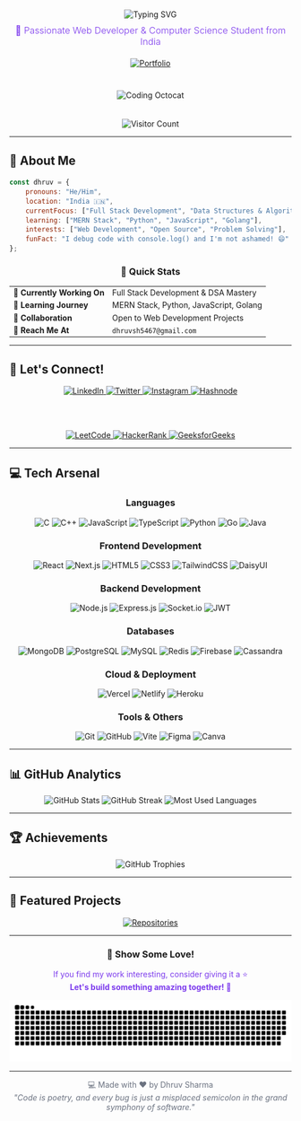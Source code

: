 # 
<div align="center">
  
  <!-- Dynamic Typing Animation -->
  <img src="https://readme-typing-svg.herokuapp.com/?font=JetBrains+Mono&size=40&center=true&vCenter=true&width=600&height=100&duration=3000&pause=1000&color=58A6FF&background=00000000&multiline=true&lines=Hi+there!+%F0%9F%91%8B;I'm+Dhruv+Sharma;Full+Stack+Developer+%26+Problem+Solver" alt="Typing SVG" />
  
  <!-- Subtitle -->
  <h3 style="color: #7C3AED; font-family: 'SF Pro Display', -apple-system, BlinkMacSystemFont, sans-serif; font-weight: 300; margin-top: 10px;">
    🚀 Passionate Web Developer & Computer Science Student from India
  </h3>
  
  <!-- Portfolio Link -->
  <p style="margin: 20px 0;">
    <a href="https://dhruvs-portfolio-khaki.vercel.app/" target="_blank">
      <img src="https://img.shields.io/badge/🌐_Portfolio-Visit_My_Site-FF6B6B?style=for-the-badge&logo=vercel&logoColor=white&labelColor=1F2937" alt="Portfolio"/>
    </a>
  </p>
  
  <!-- Animated Character -->
  <img src="https://octodex.github.com/images/daftpunktocat-thomas.gif" alt="Coding Octocat" width="300" style="margin: 20px 0;"/>
  
  <!-- Visitor Counter -->
  <p>
    <img src="https://visitcount.itsvg.in/api?id=dhruv0050&icon=5&color=12" alt="Visitor Count"/>
  </p>
  
</div>

---

## 🎯 **About Me**

```javascript
const dhruv = {
    pronouns: "He/Him",
    location: "India 🇮🇳",
    currentFocus: ["Full Stack Development", "Data Structures & Algorithms"],
    learning: ["MERN Stack", "Python", "JavaScript", "Golang"],
    interests: ["Web Development", "Open Source", "Problem Solving"],
    funFact: "I debug code with console.log() and I'm not ashamed! 😄"
};
```

<div align="center">
  
  ### 🌟 **Quick Stats**
  
  <table>
    <tr>
      <td>🔭 <strong>Currently Working On</strong></td>
      <td>Full Stack Development & DSA Mastery</td>
    </tr>
    <tr>
      <td>🌱 <strong>Learning Journey</strong></td>
      <td>MERN Stack, Python, JavaScript, Golang</td>
    </tr>
    <tr>
      <td>👯 <strong>Collaboration</strong></td>
      <td>Open to Web Development Projects</td>
    </tr>
    <tr>
      <td>📧 <strong>Reach Me At</strong></td>
      <td><code>dhruvsh5467@gmail.com</code></td>
    </tr>
  </table>
  
</div>

---

## 🤝 **Let's Connect!**

<div align="center">
  
  <a href="https://www.linkedin.com/in/dhruv-sharma-331379154/" target="_blank">
    <img src="https://img.shields.io/badge/LinkedIn-0077B5?style=for-the-badge&logo=linkedin&logoColor=white&labelColor=0077B5" alt="LinkedIn"/>
  </a>
  <a href="https://twitter.com/dhruuv05" target="_blank">
    <img src="https://img.shields.io/badge/Twitter-1DA1F2?style=for-the-badge&logo=x&logoColor=white&labelColor=000000" alt="Twitter"/>
  </a>
  <a href="https://instagram.com/dh.ruv05" target="_blank">
    <img src="https://img.shields.io/badge/Instagram-E4405F?style=for-the-badge&logo=instagram&logoColor=white&labelColor=E4405F" alt="Instagram"/>
  </a>
  <a href="https://hashnode.com/@dhruv05" target="_blank">
    <img src="https://img.shields.io/badge/Hashnode-2962FF?style=for-the-badge&logo=hashnode&logoColor=white&labelColor=2962FF" alt="Hashnode"/>
  </a>
  
  <br><br>
  
  <a href="https://www.leetcode.com/dhruvsh5467" target="_blank">
    <img src="https://img.shields.io/badge/LeetCode-FFA116?style=for-the-badge&logo=leetcode&logoColor=white&labelColor=FFA116" alt="LeetCode"/>
  </a>
  <a href="https://www.hackerrank.com/dhruvsh5467" target="_blank">
    <img src="https://img.shields.io/badge/HackerRank-00EA64?style=for-the-badge&logo=hackerrank&logoColor=white&labelColor=00EA64" alt="HackerRank"/>
  </a>
  <a href="https://www.geeksforgeeks.org/user/dhrruv05/" target="_blank">
    <img src="https://img.shields.io/badge/GeeksforGeeks-298D46?style=for-the-badge&logo=geeksforgeeks&logoColor=white&labelColor=298D46" alt="GeeksforGeeks"/>
  </a>
  
</div>

---

## 💻 **Tech Arsenal**

<div align="center">

### **Languages**
![C](https://img.shields.io/badge/C-A8B9CC?style=for-the-badge&logo=c&logoColor=white&labelColor=00599C)
![C++](https://img.shields.io/badge/C++-00599C?style=for-the-badge&logo=cplusplus&logoColor=white&labelColor=00599C)
![JavaScript](https://img.shields.io/badge/JavaScript-F7DF1E?style=for-the-badge&logo=javascript&logoColor=black&labelColor=F7DF1E)
![TypeScript](https://img.shields.io/badge/TypeScript-3178C6?style=for-the-badge&logo=typescript&logoColor=white&labelColor=3178C6)
![Python](https://img.shields.io/badge/Python-3776AB?style=for-the-badge&logo=python&logoColor=white&labelColor=3776AB)
![Go](https://img.shields.io/badge/Go-00ADD8?style=for-the-badge&logo=go&logoColor=white&labelColor=00ADD8)
![Java](https://img.shields.io/badge/Java-ED8B00?style=for-the-badge&logo=openjdk&logoColor=white&labelColor=ED8B00)

### **Frontend Development**
![React](https://img.shields.io/badge/React-20232A?style=for-the-badge&logo=react&logoColor=61DAFB&labelColor=20232A)
![Next.js](https://img.shields.io/badge/Next.js-000000?style=for-the-badge&logo=nextdotjs&logoColor=white&labelColor=000000)
![HTML5](https://img.shields.io/badge/HTML5-E34F26?style=for-the-badge&logo=html5&logoColor=white&labelColor=E34F26)
![CSS3](https://img.shields.io/badge/CSS3-1572B6?style=for-the-badge&logo=css3&logoColor=white&labelColor=1572B6)
![TailwindCSS](https://img.shields.io/badge/Tailwind_CSS-38B2AC?style=for-the-badge&logo=tailwind-css&logoColor=white&labelColor=38B2AC)
![DaisyUI](https://img.shields.io/badge/DaisyUI-5A0EF8?style=for-the-badge&logo=daisyui&logoColor=white&labelColor=5A0EF8)

### **Backend Development**
![Node.js](https://img.shields.io/badge/Node.js-339933?style=for-the-badge&logo=nodedotjs&logoColor=white&labelColor=339933)
![Express.js](https://img.shields.io/badge/Express.js-000000?style=for-the-badge&logo=express&logoColor=white&labelColor=404D59)
![Socket.io](https://img.shields.io/badge/Socket.io-010101?style=for-the-badge&logo=socketdotio&logoColor=white&labelColor=010101)
![JWT](https://img.shields.io/badge/JWT-000000?style=for-the-badge&logo=jsonwebtokens&logoColor=white&labelColor=000000)

### **Databases**
![MongoDB](https://img.shields.io/badge/MongoDB-4EA94B?style=for-the-badge&logo=mongodb&logoColor=white&labelColor=47A248)
![PostgreSQL](https://img.shields.io/badge/PostgreSQL-316192?style=for-the-badge&logo=postgresql&logoColor=white&labelColor=336791)
![MySQL](https://img.shields.io/badge/MySQL-4479A1?style=for-the-badge&logo=mysql&logoColor=white&labelColor=4479A1)
![Redis](https://img.shields.io/badge/Redis-DC382D?style=for-the-badge&logo=redis&logoColor=white&labelColor=DC382D)
![Firebase](https://img.shields.io/badge/Firebase-FFCA28?style=for-the-badge&logo=firebase&logoColor=black&labelColor=FFCA28)
![Cassandra](https://img.shields.io/badge/Cassandra-1287B1?style=for-the-badge&logo=apache-cassandra&logoColor=white&labelColor=1287B1)

### **Cloud & Deployment**
![Vercel](https://img.shields.io/badge/Vercel-000000?style=for-the-badge&logo=vercel&logoColor=white&labelColor=000000)
![Netlify](https://img.shields.io/badge/Netlify-00C7B7?style=for-the-badge&logo=netlify&logoColor=white&labelColor=00C7B7)
![Heroku](https://img.shields.io/badge/Heroku-430098?style=for-the-badge&logo=heroku&logoColor=white&labelColor=430098)

### **Tools & Others**
![Git](https://img.shields.io/badge/Git-F05032?style=for-the-badge&logo=git&logoColor=white&labelColor=F05032)
![GitHub](https://img.shields.io/badge/GitHub-100000?style=for-the-badge&logo=github&logoColor=white&labelColor=181717)
![Vite](https://img.shields.io/badge/Vite-646CFF?style=for-the-badge&logo=vite&logoColor=white&labelColor=646CFF)
![Figma](https://img.shields.io/badge/Figma-F24E1E?style=for-the-badge&logo=figma&logoColor=white&labelColor=F24E1E)
![Canva](https://img.shields.io/badge/Canva-00C4CC?style=for-the-badge&logo=canva&logoColor=white&labelColor=00C4CC)

</div>

---

## 📊 **GitHub Analytics**

<div align="center">
  
  <img width="390" src="https://github-readme-stats.vercel.app/api?username=dhruv0050&show_icons=true&theme=tokyonight&hide_border=true&bg_color=0D1117&title_color=58A6FF&icon_color=1F6FEB&text_color=C9D1D9&border_radius=10" alt="GitHub Stats"/>
  
  <img width="390" src="https://github-readme-streak-stats.herokuapp.com/?user=dhruv0050&theme=tokyonight&hide_border=true&background=0D1117&stroke=30363D&ring=58A6FF&fire=FF6B6B&currStreakLabel=C9D1D9&sideLabels=C9D1D9&currStreakNum=58A6FF&sideNums=58A6FF&dates=8B949E&border_radius=10" alt="GitHub Streak"/>
  
  <img width="390" src="https://github-readme-stats.vercel.app/api/top-langs/?username=dhruv0050&layout=compact&theme=tokyonight&hide_border=true&bg_color=0D1117&title_color=58A6FF&text_color=C9D1D9&border_radius=10&langs_count=8" alt="Most Used Languages"/>
  
</div>

---

## 🏆 **Achievements**

<div align="center">
  
  <img src="https://github-profile-trophy.vercel.app/?username=dhruv0050&theme=tokyonight&no-frame=true&no-bg=true&margin-w=4&row=1&column=7" alt="GitHub Trophies"/>
  
</div>

---

## 🚀 **Featured Projects**

<div align="center">
  
  <a href="https://github.com/dhruv0050">
    <img src="https://img.shields.io/badge/🔥_Check_Out_My_Repositories-FF6B6B?style=for-the-badge&logo=github&logoColor=white&labelColor=1F2937" alt="Repositories"/>
  </a>
  
</div>

---

<div align="center">
  
  ### 💝 **Show Some Love!**
  
  <p style="color: #7C3AED; font-family: 'SF Pro Display', -apple-system, BlinkMacSystemFont, sans-serif;">
    If you find my work interesting, consider giving it a ⭐️<br>
    <strong>Let's build something amazing together! 🚀</strong>
  </p>
  
  <img src="https://raw.githubusercontent.com/platane/platane/output/github-contribution-grid-snake-dark.svg" alt="Snake animation" />
  
  ---
  
  <p style="color: #6B7280; font-size: 14px;">
    💻 Made with ❤️ by Dhruv Sharma<br>
    <em>"Code is poetry, and every bug is just a misplaced semicolon in the grand symphony of software."</em>
  </p>
  
</div>
